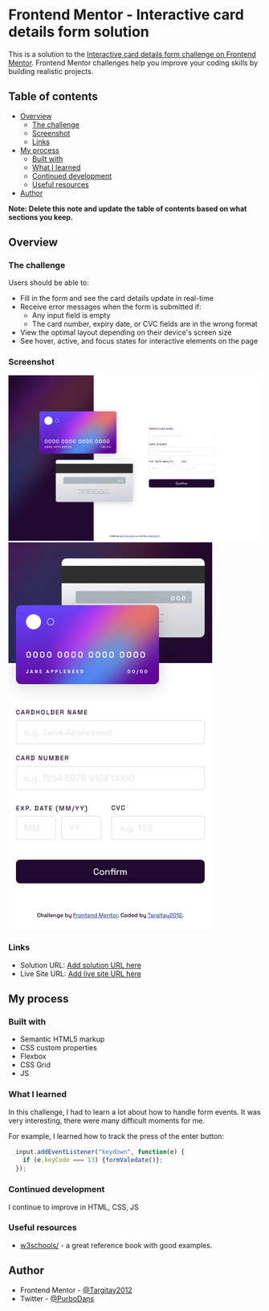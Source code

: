 # Frontend Mentor - Interactive card details form solution

This is a solution to the [Interactive card details form challenge on Frontend Mentor](https://www.frontendmentor.io/challenges/interactive-card-details-form-XpS8cKZDWw). Frontend Mentor challenges help you improve your coding skills by building realistic projects. 

## Table of contents

- [Overview](#overview)
  - [The challenge](#the-challenge)
  - [Screenshot](#screenshot)
  - [Links](#links)
- [My process](#my-process)
  - [Built with](#built-with)
  - [What I learned](#what-i-learned)
  - [Continued development](#continued-development)
  - [Useful resources](#useful-resources)
- [Author](#author)

**Note: Delete this note and update the table of contents based on what sections you keep.**

## Overview

### The challenge

Users should be able to:

- Fill in the form and see the card details update in real-time
- Receive error messages when the form is submitted if:
  - Any input field is empty
  - The card number, expiry date, or CVC fields are in the wrong format
- View the optimal layout depending on their device's screen size
- See hover, active, and focus states for interactive elements on the page

### Screenshot

![](./screenshot-1.jpg)
![](./screenshot-2.jpg)

### Links

- Solution URL: [Add solution URL here](https://your-solution-url.com)
- Live Site URL: [Add live site URL here](https://your-live-site-url.com)

## My process

### Built with

- Semantic HTML5 markup
- CSS custom properties
- Flexbox
- CSS Grid
- JS

### What I learned

In this challenge, I had to learn a lot about how to handle form events. It was very interesting, there were many difficult moments for me. 

For example, I learned how to track the press of the enter button:

```js
  input.addEventListener("keydown", function(e) {
    if (e.keyCode === 13) {formValedate()};
  });
```

### Continued development

I continue to improve in HTML, CSS, JS

### Useful resources

- [w3schools/](https://www.w3schools.com/) - a great reference book with good examples.

## Author

- Frontend Mentor - [@Targitay2012](https://www.frontendmentor.io/profile/Targitay2012)
- Twitter - [@PurboDans](https://www.twitter.com/PurboDans)